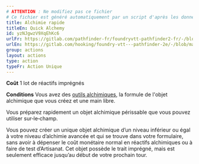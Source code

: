 ```yaml
---
# ATTENTION : Ne modifiez pas ce fichier
# Ce fichier est généré automatiquement par un script d'après les données du module Foundry VTT officiel et de sa traduction
title: Alchimie rapide
titleEn: Quick Alchemy
id: yzNJgwzV9XqEhKc6
urlFr: https://gitlab.com/pathfinder-fr/foundryvtt-pathfinder2-fr/-/blob/master/data/actions/yzNJgwzV9XqEhKc6.htm
urlEn: https://gitlab.com/hooking/foundry-vtt---pathfinder-2e/-/blob/master/packs/data/actions.db/quick-alchemy.json
group: actions
layout: actions
type: action
typeFr: Action Unique
---
```

**Coût** 1 lot de réactifs imprégnés

**Conditions** Vous avez des [outils alchimiques](../equipment/outils-d-alchimiste.md), la formule de l'objet alchimique que vous créez et une main libre.

Vous préparez rapidement un objet alchimique périssable que vous pouvez utiliser sur‑le‑champ.

Vous pouvez créer un unique objet alchimique d’un niveau inférieur ou égal à votre niveau d’alchimie avancée et qui se trouve dans votre formulaire, sans avoir à dépenser le coût monétaire normal en réactifs alchimiques ou à faire de test d’Artisanat. Cet objet possède le trait imprégné, mais est seulement efficace jusqu’au début de votre prochain tour.


